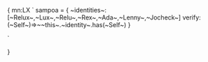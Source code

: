{
mn:LX
`
sampoa = {
    ~identities~:[~Relux~,~Lux~,~Relu~,~Rex~,~Ada~,~Lenny~,~Jocheck~]
    verify:(~Self~)=>~~this~.~identity~.has(~Self~)
}

`




















}